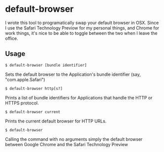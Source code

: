 # default-browser

I wrote this tool to programatically swap your default browser in OSX. Since
I use the Safari Technology Previow for my personal things, and Chrome for work 
things, it's nice to be able to toggle between the two when I leave the office.


## Usage

```
$ default-browser [bundle identifier]
```

Sets the default browser to the Application's bundle identifier (say, "com.apple.Safari")

```
$ default-browser http[s?]
```

Prints a list of bundle identifiers for Applications that handle the HTTP or HTTPS 
protocol.

```
$ default-browser current
```

Prints the current default browser for HTTP URLs.

```
$ default-browser
```

Calling the command with no arguments simply the default browser between
Google Chrome and the Safari Technology Preview
